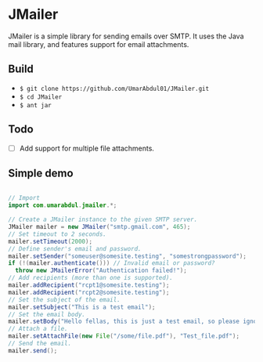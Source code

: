 # JMailer

JMailer is a simple library for sending emails over SMTP. It uses the Java mail library, and features support for email attachments.

## Build

* `$ git clone https://github.com/UmarAbdul01/JMailer.git`
* `$ cd JMailer`
* `$ ant jar`

## Todo

* [ ] Add support for multiple file attachments.

## Simple demo

```java

// Import
import com.umarabdul.jmailer.*;

// Create a JMailer instance to the given SMTP server.
JMailer mailer = new JMailer("smtp.gmail.com", 465);
// Set timeout to 2 seconds.
mailer.setTimeout(2000);
// Define sender's email and password.
mailer.setSender("someuser@somesite.testing", "somestrongpassword");
if (!(mailer.authenticate())) // Invalid email or password?
  throw new JMailerError("Authentication failed!");
// Add recipients (more than one is supported).
mailer.addRecipient("rcpt1@somesite.testing");
mailer.addRecipient("rcpt2@somesite.testing");
// Set the subject of the email.
mailer.setSubject("This is a test email");
// Set the email body.
mailer.setBody("Hello fellas, this is just a test email, so please ignore :)");
// Attach a file.
mailer.setAttachFile(new File("/some/file.pdf"), "Test_file.pdf");
// Send the email.
mailer.send();

```

